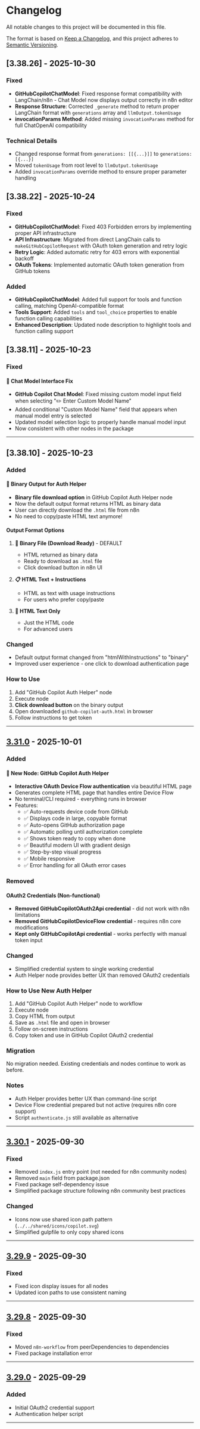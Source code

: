# Changelog

All notable changes to this project will be documented in this file.

The format is based on [Keep a Changelog](https://keepachangelog.com/en/1.0.0/),
and this project adheres to [Semantic Versioning](https://semver.org/spec/v2.0.0.html).

## [3.38.26] - 2025-10-30

### Fixed
- **GitHubCopilotChatModel**: Fixed response format compatibility with LangChain/n8n - Chat Model now displays output correctly in n8n editor
- **Response Structure**: Corrected `_generate` method to return proper LangChain format with `generations` array and `llmOutput.tokenUsage`
- **invocationParams Method**: Added missing `invocationParams` method for full ChatOpenAI compatibility

### Technical Details
- Changed response format from `generations: [[{...}]]` to `generations: [{...}]`
- Moved `tokenUsage` from root level to `llmOutput.tokenUsage`
- Added `invocationParams` override method to ensure proper parameter handling

## [3.38.22] - 2025-10-24

### Fixed
- **GitHubCopilotChatModel**: Fixed 403 Forbidden errors by implementing proper API infrastructure
- **API Infrastructure**: Migrated from direct LangChain calls to `makeGitHubCopilotRequest` with OAuth token generation and retry logic
- **Retry Logic**: Added automatic retry for 403 errors with exponential backoff
- **OAuth Tokens**: Implemented automatic OAuth token generation from GitHub tokens

### Added
- **GitHubCopilotChatModel**: Added full support for tools and function calling, matching OpenAI-compatible format
- **Tools Support**: Added `tools` and `tool_choice` properties to enable function calling capabilities
- **Enhanced Description**: Updated node description to highlight tools and function calling support

## [3.38.11] - 2025-10-23

### Fixed

#### 🔧 Chat Model Interface Fix

- **GitHub Copilot Chat Model**: Fixed missing custom model input field when selecting "✏️ Enter Custom Model Name"
- Added conditional "Custom Model Name" field that appears when manual model entry is selected
- Updated model selection logic to properly handle manual model input
- Now consistent with other nodes in the package

---

## [3.38.10] - 2025-10-23

### Added

#### 🎁 Binary Output for Auth Helper

- **Binary file download option** in GitHub Copilot Auth Helper node
- Now the default output format returns HTML as binary data
- User can directly download the `.html` file from n8n
- No need to copy/paste HTML text anymore!

#### Output Format Options

1. **📄 Binary File (Download Ready)** - DEFAULT
   - HTML returned as binary data
   - Ready to download as `.html` file
   - Click download button in n8n UI
   
2. **📋 HTML Text + Instructions**
   - HTML as text with usage instructions
   - For users who prefer copy/paste
   
3. **📝 HTML Text Only**
   - Just the HTML code
   - For advanced users

### Changed

- Default output format changed from "htmlWithInstructions" to "binary"
- Improved user experience - one click to download authentication page

### How to Use

1. Add "GitHub Copilot Auth Helper" node
2. Execute node
3. **Click download button** on the binary output
4. Open downloaded `github-copilot-auth.html` in browser
5. Follow instructions to get token

---

## [3.31.0] - 2025-10-01

### Added

#### 🎉 New Node: GitHub Copilot Auth Helper

- **Interactive OAuth Device Flow authentication** via beautiful HTML page
- Generates complete HTML page that handles entire Device Flow
- No terminal/CLI required - everything runs in browser
- Features:
  - ✅ Auto-requests device code from GitHub
  - ✅ Displays code in large, copyable format
  - ✅ Auto-opens GitHub authorization page
  - ✅ Automatic polling until authorization complete
  - ✅ Shows token ready to copy when done
  - ✅ Beautiful modern UI with gradient design
  - ✅ Step-by-step visual progress
  - ✅ Mobile responsive
  - ✅ Error handling for all OAuth error cases

### Removed

#### OAuth2 Credentials (Non-functional)

- **Removed GitHubCopilotOAuth2Api credential** - did not work with n8n limitations
- **Removed GitHubCopilotDeviceFlow credential** - requires n8n core modifications
- **Kept only GitHubCopilotApi credential** - works perfectly with manual token input

### Changed

- Simplified credential system to single working credential
- Auth Helper node provides better UX than removed OAuth2 credentials

### How to Use New Auth Helper

1. Add "GitHub Copilot Auth Helper" node to workflow
2. Execute node
3. Copy HTML from output
4. Save as `.html` file and open in browser
5. Follow on-screen instructions
6. Copy token and use in GitHub Copilot OAuth2 credential

### Migration
No migration needed. Existing credentials and nodes continue to work as before.

### Notes
- Auth Helper provides better UX than command-line script
- Device Flow credential prepared but not active (requires n8n core support)
- Script `authenticate.js` still available as alternative

---

## [3.30.1] - 2025-09-30

### Fixed
- Removed `index.js` entry point (not needed for n8n community nodes)
- Removed `main` field from package.json
- Fixed package self-dependency issue
- Simplified package structure following n8n community best practices

### Changed
- Icons now use shared icon path pattern (`../../shared/icons/copilot.svg`)
- Simplified gulpfile to only copy shared icons

---

## [3.29.9] - 2025-09-30

### Fixed
- Fixed icon display issues for all nodes
- Updated icon paths to use consistent naming

---

## [3.29.8] - 2025-09-30

### Fixed
- Moved `n8n-workflow` from peerDependencies to dependencies
- Fixed package installation error

---

## [3.29.0] - 2025-09-29

### Added
- Initial OAuth2 credential support
- Authentication helper script

---

[3.31.0]: https://github.com/sufficit/n8n-nodes-github-copilot/compare/v3.30.1...v3.31.0
[3.30.1]: https://github.com/sufficit/n8n-nodes-github-copilot/compare/v3.29.9...v3.30.1
[3.29.9]: https://github.com/sufficit/n8n-nodes-github-copilot/compare/v3.29.8...v3.29.9
[3.29.8]: https://github.com/sufficit/n8n-nodes-github-copilot/compare/v3.29.0...v3.29.8
[3.29.0]: https://github.com/sufficit/n8n-nodes-github-copilot/releases/tag/v3.29.0
